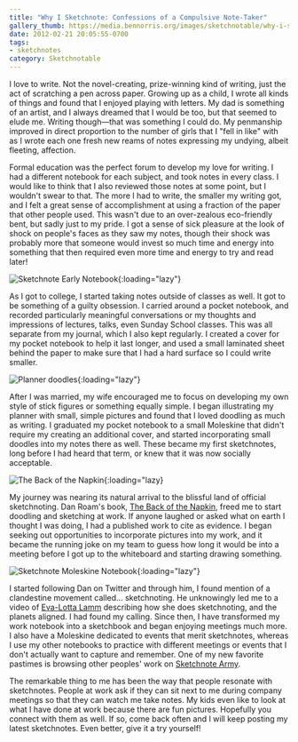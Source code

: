 ```yaml
---
title: "Why I Sketchnote: Confessions of a Compulsive Note-Taker"
gallery_thumb: https://media.bennorris.org/images/sketchnotable/why-i-sketchnote/sketchnote-early-notebook.jpg
date: 2012-02-21 20:05:55-0700
tags:
- sketchnotes
category: Sketchnotable
---
```


I love to write. Not the novel-creating, prize-winning kind of writing, just the act of scratching a pen across paper. Growing up as a child, I wrote all kinds of things and found that I enjoyed playing with letters. My dad is something of an artist, and I always dreamed that I would be too, but that seemed to elude me. Writing though—that was something I could do. My penmanship improved in direct proportion to the number of girls that I "fell in like" with as I wrote each one fresh new reams of notes expressing my undying, albeit fleeting, affection.

Formal education was the perfect forum to develop my love for writing. I had a different notebook for each subject, and took notes in every class. I would like to think that I also reviewed those notes at some point, but I wouldn't swear to that. The more I had to write, the smaller my writing got, and I felt a great sense of accomplishment at using a fraction of the paper that other people used. This wasn't due to an over-zealous eco-friendly bent, but sadly just to my pride. I got a sense of sick pleasure at the look of shock on people's faces as they saw my notes, though their shock was probably more that someone would invest so much time and energy into something that then required even more time and energy to try and read later!

![Sketchnote Early Notebook](https://media.bennorris.org/images/sketchnotable/why-i-sketchnote/sketchnote-early-notebook.jpg){:loading="lazy"}

As I got to college, I started taking notes outside of classes as well. It got to be something of a guilty obsession. I carried around a pocket notebook, and recorded particularly meaningful conversations or my thoughts and impressions of lectures, talks, even Sunday School classes. This was all separate from my journal, which I also kept regularly. I created a cover for my pocket notebook to help it last longer, and used a small laminated sheet behind the paper to make sure that I had a hard surface so I could write smaller.

![Planner doodles](https://media.bennorris.org/images/sketchnotable/why-i-sketchnote/planner-doodles.png){:loading="lazy"}

After I was married, my wife encouraged me to focus on developing my own style of stick figures or something equally simple. I began illustrating my planner with small, simple pictures and found that I loved doodling as much as writing. I graduated my pocket notebook to a small Moleskine that didn't require my creating an additional cover, and started incorporating small doodles into my notes there as well. These became my first sketchnotes, long before I had heard that term, or knew that it was now socially acceptable.

![The Back of the Napkin](https://media.bennorris.org/images/sketchnotable/why-i-sketchnote/back-of-the-napkin.jpg){:loading="lazy}

My journey was nearing its natural arrival to the blissful land of official sketchnoting. Dan Roam's book, <a title="The Back of the Napkin" href="https://www.danroam.com/the-back-of-the-napkin/" target="_blank">The Back of the Napkin</a>, freed me to start doodling and sketching at work. If anyone laughed or asked what on earth I thought I was doing, I had a published work to cite as evidence. I began seeking out opportunities to incorporate pictures into my work, and it became the running joke on my team to guess how long it would be into a meeting before I got up to the whiteboard and starting drawing something.

![Sketchnote Moleskine Notebook](https://media.bennorris.org/images/sketchnotable/why-i-sketchnote/moleskine-notebook-sketchnote.jpg){:loading="lazy"}

I started following Dan on Twitter and through him, I found mention of a clandestine movement called… sketchnoting. He unknowingly led me to a video of <a title="Eva-Lotta Lamm Sketchnoter" href="https://www.evalotta.net/" target="_blank">Eva-Lotta Lamm</a> describing how she does sketchnoting, and the planets aligned. I had found my calling. Since then, I have transformed my work notebook into a sketchbook and began enjoying meetings much more. I also have a Moleskine dedicated to events that merit sketchnotes, whereas I use my other notebooks to practice with different meetings or events that I don't actually want to capture and remember. One of my new favorite pastimes is browsing other peoples' work on <a title="Sketchnote Army" href="https://sketchnotearmy.com/" target="_blank">Sketchnote Army</a>.

The remarkable thing to me has been the way that people resonate with sketchnotes. People at work ask if they can sit next to me during company meetings so that they can watch me take notes. My kids even like to look at what I have done at work because there are fun pictures. Hopefully you connect with them as well. If so, come back often and I will keep posting my latest sketchnotes. Even better, give it a try yourself!
